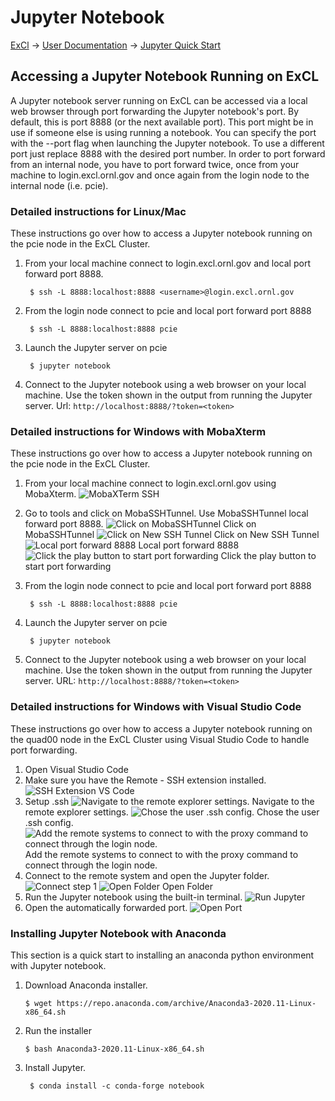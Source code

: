 # Jupyter Notebook

[ExCl](https://docs.excl.ornl.gov) → [User Documentation](../) → [Jupyter Quick Start](jupyter-quick-start.md)

## Accessing a Jupyter Notebook Running on ExCL

A Jupyter notebook server running on ExCL can be accessed via a local web browser through port forwarding the Jupyter notebook's port. By default, this is port 8888 \(or the next available port\). This port might be in use if someone else is using running a notebook. You can specify the port with the --port flag when launching the Jupyter notebook. To use a different port just replace 8888 with the desired port number. In order to port forward from an internal node, you have to port forward twice, once from your machine to login.excl.ornl.gov and once again from the login node to the internal node \(i.e. pcie\).

### Detailed instructions for Linux/Mac

These instructions go over how to access a Jupyter notebook running on the pcie node in the ExCL Cluster.

1. From your local machine connect to login.excl.ornl.gov and local port forward port 8888.

   ```text
    $ ssh -L 8888:localhost:8888 <username>@login.excl.ornl.gov
   ```

2. From the login node connect to pcie and local port forward port 8888

   ```text
    $ ssh -L 8888:localhost:8888 pcie
   ```

3. Launch the Jupyter server on pcie

   ```text
    $ jupyter notebook
   ```

4. Connect to the Jupyter notebook using a web browser on your local machine. Use the token shown in the output from running the Jupyter server. Url: `http://localhost:8888/?token=<token>`

### Detailed instructions for Windows with MobaXterm

These instructions go over how to access a Jupyter notebook running on the pcie node in the ExCL Cluster.

1. From your local machine connect to login.excl.ornl.gov using MobaXterm. ![MobaXTerm SSH](../.gitbook/assets/mobaxterm-ssh%20%282%29%20%282%29.png)
2. Go to tools and click on MobaSSHTunnel. Use MobaSSHTunnel local forward port 8888. ![Click on MobaSSHTunnel](../.gitbook/assets/mobaxterm-ssh-tunnel.png) Click on MobaSSHTunnel ![Click on New SSH Tunnel](../.gitbook/assets/mobaxterm-new-tunnel.png) Click on New SSH Tunnel ![Local port forward 8888](../.gitbook/assets/mobaxterm-port-forward.png) Local port forward 8888 ![Click the play button to start port forwarding](../.gitbook/assets/mobaxterm-play.png) Click the play button to start port forwarding
3. From the login node connect to pcie and local port forward port 8888

   ```text
    $ ssh -L 8888:localhost:8888 pcie
   ```

4. Launch the Jupyter server on pcie

   ```text
    $ jupyter notebook
   ```

5. Connect to the Jupyter notebook using a web browser on your local machine. Use the token shown in the output from running the Jupyter server. URL: `http://localhost:8888/?token=<token>`

### Detailed instructions for Windows with Visual Studio Code

These instructions go over how to access a Jupyter notebook running on the quad00 node in the ExCL Cluster using Visual Studio Code to handle port forwarding.

1. Open Visual Studio Code
2. Make sure you have the Remote - SSH extension installed. ![SSH Extension VS Code](../.gitbook/assets/visual-code-ssh-extension.png)
3. Setup .ssh  ![Navigate to the remote explorer settings.](../.gitbook/assets/visual-code-ssh-setup1.png)  Navigate to the remote explorer settings.  ![Chose the user .ssh config.](../.gitbook/assets/visual-code-ssh-setup2.png)  Chose the user .ssh config.  ![Add the remote systems to connect to with the proxy command to connect through the login node.](../.gitbook/assets/visual-code-ssh-setup3.png)  Add the remote systems to connect to with the proxy command to connect through the login node.
4. Connect to the remote system and open the Jupyter folder. ![Connect step 1](../.gitbook/assets/visual-code-connect1.png)  ![Open Folder](../.gitbook/assets/visual-code-connect2.png)  Open Folder
5. Run the Jupyter notebook using the built-in terminal.  ![Run Jupyter](../.gitbook/assets/visual-code-run.png)
6. Open the automatically forwarded port.  ![Open Port](../.gitbook/assets/visual-code-open.png)

### Installing Jupyter Notebook with Anaconda

This section is a quick start to installing an anaconda python environment with Jupyter notebook.

1. Download Anaconda installer.

   ```text
   $ wget https://repo.anaconda.com/archive/Anaconda3-2020.11-Linux-x86_64.sh
   ```

2. Run the installer

   ```text
   $ bash Anaconda3-2020.11-Linux-x86_64.sh
   ```

3. Install Jupyter.

   ```text
    $ conda install -c conda-forge notebook
   ```

